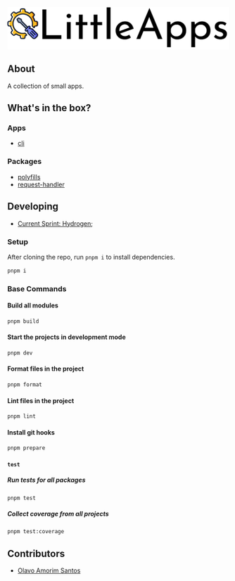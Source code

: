 <p align="center">
  <img src="./.config/assets/full-logo.svg" />
</p>

## About

A collection of small apps.

## What's in the box?

### Apps

* [cli](./apps/cli)

### Packages

* [polyfills](./packages/polyfills)
* [request-handler](./packages/request-handler)

## Developing

- [Current Sprint: Hydrogen](https://github.com/users/olavoasantos/projects/2/views/2);

### Setup

After cloning the repo, run `pnpm i` to install dependencies.

```bash
pnpm i
```

### Base Commands

#### Build all modules

```bash
pnpm build
```

#### Start the projects in development mode

```bash
pnpm dev
```

#### Format files in the project

```bash
pnpm format
```

#### Lint files in the project

```bash
pnpm lint
```

#### Install git hooks

```bash
pnpm prepare
```

#### `test`

##### Run tests for all packages

```bash
pnpm test
```

##### Collect coverage from all projects

```bash
pnpm test:coverage
```

## Contributors

- [Olavo Amorim Santos](https://github.com/olavoasantos)
